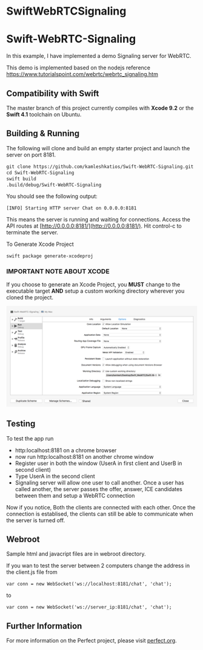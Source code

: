 # SwiftWebRTCSignaling
# Swift-WebRTC-Signaling

In this example, I have implemented a demo Signaling server for WebRTC.

This demo is implemented based on the nodejs reference https://www.tutorialspoint.com/webrtc/webrtc_signaling.htm

## Compatibility with Swift

The master branch of this project currently compiles with **Xcode 9.2** or the **Swift 4.1** toolchain on Ubuntu.


## Building & Running

The following will clone and build an empty starter project and launch the server on port 8181.

```
git clone https://github.com/kamleshkatios/Swift-WebRTC-Signaling.git
cd Swift-WebRTC-Signaling
swift build
.build/debug/Swift-WebRTC-Signaling
```

You should see the following output:

```
[INFO] Starting HTTP server Chat on 0.0.0.0:8181
```
This means the server is running and waiting for connections. Access the API routes at [http://0.0.0.0:8181/](http://0.0.0.0:8181/). Hit control-c to terminate the server.

To Generate Xcode Project

```
swift package generate-xcodeproj
```

### IMPORTANT NOTE ABOUT XCODE

If you choose to generate an Xcode Project, you **MUST** change to the executable target **AND** setup a custom working directory wherever you cloned the project.

![Proper Xcode Setup](https://github.com/kamleshkatios/Swift-WebRTC-Signaling/raw/master/supporting/xcode_screenshot.png)

## Testing

To test the app run
- http:localhost:8181 on a chrome browser
- now run http:localhost:8181 on another chrome window
- Register user in both the window (UserA in first client and UserB in second client)
- Type UserA in the second client
- Signaling server will allow one user to call another. Once a user has called another, the server passes the offer, answer, ICE candidates between them and setup a WebRTC connection

Now if you notice, Both the clients are connected with each other. Once the connection is establised, the clients can still be able to communicate when the server is turned off.

## Webroot

Sample html and javacript files are in webroot directory.

If you wan to test the server between 2 computers change the address in the client.js file from

```
var conn = new WebSocket('ws://localhost:8181/chat', 'chat');
```
to

```
var conn = new WebSocket('ws://server_ip:8181/chat', 'chat');
```

## Further Information
For more information on the Perfect project, please visit [perfect.org](http://perfect.org).
